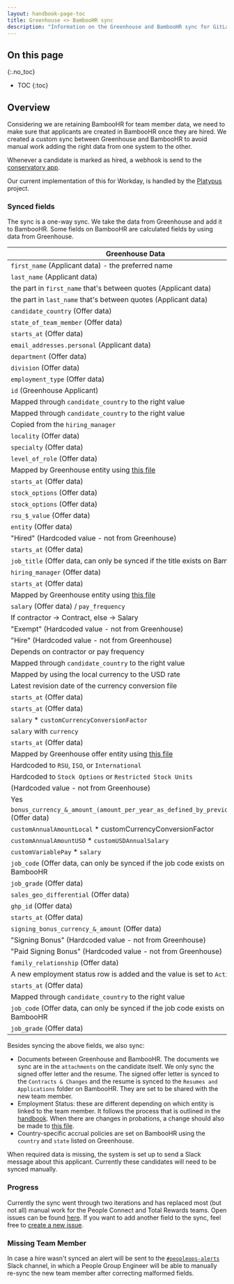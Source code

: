```yaml
---
layout: handbook-page-toc
title: Greenhouse <> BambooHR sync
description: "Information on the Greenhouse and BambooHR sync for GitLab team members and their profiles."
---
```


## On this page

{:.no_toc}

- TOC
{:toc}

## Overview

Considering we are retaining BambooHR for team member data, we need to make sure that applicants are created in BambooHR once they are hired. We created a custom sync between Greenhouse and BambooHR to avoid manual work adding the right data from one system to the other.

Whenever a candidate is marked as hired, a webhook is send to the [conservatory app](https://gitlab.com/gitlab-com/people-group/peopleops-eng/conservatory).

Our current implementation of this for Workday, is handled by the [Platypus](https://about.gitlab.com/handbook/business-technology/enterprise-applications/integrations/platypus/) project.

### Synced fields

The sync is a one-way sync. We take the data from Greenhouse and add it to BambooHR. Some fields on BambooHR are calculated fields by using data
from Greenhouse.

| Greenhouse Data | BambooHR Data |
| --------------- | ------------- |
| `first_name` (Applicant data) - the preferred name | `firstName` |
| `last_name` (Applicant data) | `lastName` |
| the part in `first_name` that's between quotes (Applicant data) | `preferredName` |
| the part in `last_name` that's between quotes (Applicant data) | `customPreferredLastName` |
| `candidate_country` (Offer data) | `country` |
| `state_of_team_member` (Offer data) | `state` |
| `starts_at` (Offer data) | `hireDate` |
| `email_addresses.personal` (Applicant data) | `homeEmail` |
| `department` (Offer data) | `department` |
| `division` (Offer data) | `division` |
| `employment_type` (Offer data) | `customFullOrPartTime` |
| `id` (Greenhouse Applicant) | `customCandidateID` |
| Mapped through `candidate_country` to the right value | `customPayFrequency` |
| Mapped through `candidate_country` to the right value | `customRegion` |
| Copied from the `hiring_manager` | `customCostCenter` |
| `locality` (Offer data) | `customLocality` |
| `specialty` (Offer data) | `customJobTitleSpeciality` |
| `level_of_role` (Offer data) | `customRole` |
| Mapped by Greenhouse entity using [this file](https://gitlab.com/gitlab-com/www-gitlab-com/-/blob/master/data/entity_mapper.yml) | `customEmployeeCorptoCorp` |
| `starts_at` (Offer data) | `customHireDate` |
| `stock_options` (Offer data) | `customShares1` |
| `stock_options` (Offer data) | `customTotal` |
| `rsu_$_value` (Offer data) | `customRSUValue` |
| `entity` (Offer data) | `customInc/BV` |
| "Hired" (Hardcoded value - not from Greenhouse) | `customNotes` |
| `starts_at` (Offer data) | `date` |
| `job_title` (Offer data, can only be synced if the title exists on BambooHR) | `jobTitle` |
| `hiring_manager` (Offer data) | `reportsTo` |
| `starts_at` (Offer data) | `startDate` |
| Mapped by Greenhouse entity using [this file](https://gitlab.com/gitlab-com/www-gitlab-com/-/blob/master/data/entity_mapper.yml) | `location` |
| `salary` (Offer data) / `pay_frequency` | `rate` |
| If contractor -> Contract, else -> Salary | `type` |
| "Exempt" (Hardcoded value - not from Greenhouse) | `exempt` |
| "Hire" (Hardcoded value - not from Greenhouse) | `reason` |
| Depends on contractor or pay frequency | `paidPer` |
| Mapped through `candidate_country` to the right value | `paySchedule` |
| Mapped by using the local currency to the USD rate | `customCurrencyConversionFactor` |
| Latest revision date of the currency conversion file | `customConversionEffectiveDate` |
| `starts_at` (Offer data) | `customEffectiveDate2` |
| `starts_at` (Offer data) | `customEffectiveDate3` |
| `salary` * `customCurrencyConversionFactor` | `customUSDAnnualSalary` |
| `salary` with `currency` | `customLocalAnnualSalary` |
| `starts_at` (Offer data) | `customDate` |
| Mapped by Greenhouse offer entity using [this file](https://gitlab.com/gitlab-com/www-gitlab-com/-/blob/master/data/entity_mapper.yml) | `customType` |
| Hardcoded to `RSU`, `ISO`, or `International` | `customType1` |
| Hardcoded to `Stock Options` or `Restricted Stock Units` | `customShareVehicle` |
| (Hardcoded value - not from Greenhouse) | `customReason` |
| Yes | `customVariablePay` |
| `bonus_currency_&_amount_(amount_per_year_as_defined_by_previous_field)` (Offer data) | `customAnnualAmountLocal` |
| `customAnnualAmountLocal` * customCurrencyConversionFactor | `customAnnualAmountUSD` |
| `customAnnualAmountUSD` * `customUSDAnnualSalary` | `customOTEUSD` |
| `customVariablePay` * `salary` | `customOTELocal` |
| `job_code` (Offer data, can only be synced if the job code exists on BambooHR | `customJobCode` |
| `job_grade` (Offer data) | `customJobGrade` |
| `sales_geo_differential` (Offer data) | `customSalesGeoDifferential` |
| `ghp_id` (Offer data) | `customNumber` |
| `starts_at` (Offer data) | `customBonusdate` |
| `signing_bonus_currency_&_amount` (Offer data) | `customBonusAmount` |
| "Signing Bonus" (Hardcoded value - not from Greenhouse) | `customBonustype` |
| "Paid Signing Bonus" (Hardcoded value - not from Greenhouse) | `customBonuscomments` |
| `family_relationship` (Offer data) | `customRelationship` |
| A new employment status row is added and the value is set to `Active` | `employmentStatus` |
| `starts_at` (Offer data) | `customEffectiveDate6` |
| Mapped through `candidate_country` to the right value | `customPayFrequency2` |
| `job_code` (Offer data, can only be synced if the job code exists on BambooHR | `customJobCode2` |
| `job_grade` (Offer data) | `customJobGrade2` |

Besides syncing the above fields, we also sync:

- Documents between Greenhouse and BambooHR. The documents we sync are in the `attachments` on the
candidate itself. We only sync the signed offer letter and the resume. The signed offer letter is
synced to the `Contracts & Changes` and the resume is synced to the `Resumes and Applications`
folder on BambooHR. They are set to be shared with the new team member.
- Employment Status: these are different depending on which entity is linked to the team member.
It follows the process that is outlined in the [handbook](/handbook/people-group/general-onboarding/onboarding-processes/#adding-a-new-team-member-to-bamboohr). When there are changes in probations, a
change should also be made to [this file](https://gitlab.com/gitlab-com/www-gitlab-com/-/blob/master/data/entity_mapper.yml).
- Country-specific accrual policies are set on BambooHR using the `country` and `state` listed on Greenhouse.

When required data is missing, the system is set up to send a Slack message about
this applicant. Currently these candidates will need to be synced manually.

### Progress

Currently the sync went through two iterations and has replaced most (but not all) manual work for the People Connect and Total Rewards teams.
Open issues can be found [here](https://gitlab.com/groups/gitlab-com/people-group/peopleops-eng/-/issues?scope=all&utf8=%E2%9C%93&state=opened&label_name%5B%5D=p-hiring-exception-tool).
If you want to add another field to the sync, feel free to [create a new issue](https://gitlab.com/gitlab-com/people-group/peopleops-eng/people-group-engineering/-/issues/new?issuable_template=Engineering_Request).

### Missing Team Member

In case a hire wasn't synced an alert will be sent to the [`#peopleops-alerts`](https://gitlab.slack.com/archives/CLTBQ9XC7) Slack channel, in which a People Group Engineer will be able to manually re-sync the new team member after correcting malformed fields.

